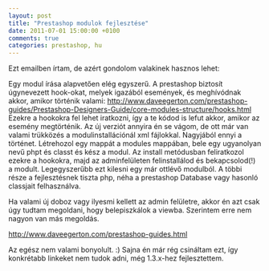```yaml
---
layout: post
title: "Prestashop modulok fejlesztése"
date: 2011-07-01 15:00:00 +0100
comments: true
categories: prestashop, hu
---
```


Ezt emailben írtam, de azért gondolom valakinek hasznos lehet:

Egy modul írása alapvetően elég egyszerű.
A prestashop biztosít úgynevezett hook-okat, melyek igazából
események, és meghívódnak akkor, amikor történik valami:
http://www.daveegerton.com/prestashop-guides/Prestashop-Designers-Guide/core-modules-structure/hooks.html
Ezekre a hookokra fel lehet iratkozni, így a te kódod is lefut akkor,
amikor az esemény megtörténik.
Az új verziót annyira én se vágom, de ott már van valami trükközés a
modulinstallációnál xml fájlokkal.
Nagyjából ennyi a történet. Létrehozol egy mappát a modules mappában,
bele egy ugyanolyan nevű phpt és classt és kész a modul.
Az install metódusban feliratkozol ezekre a hookokra, majd az
adminfelületen felinstallálod és bekapcsolod(!) a modult.
Legegyszerűbb ezt kilesni egy már ottlévő modulból. A többi része a
fejlesztésnek tiszta php,  néha a prestashop Database vagy hasonló
classjait felhasználva.

Ha valami új doboz vagy ilyesmi kellett az admin felületre, akkor én
azt csak úgy tudtam megoldani, hogy belepiszkálok a viewba. Szerintem
erre nem nagyon van más megoldás.

http://www.daveegerton.com/prestashop-guides.html

Az egész nem valami bonyolult. :)
Sajna én már rég csináltam ezt, így konkrétabb linkeket nem tudok
adni, még 1.3.x-hez fejlesztettem.
